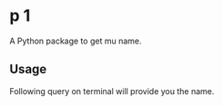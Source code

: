 # p 1

A Python package to get mu name.

## Usage

Following query on terminal will provide you the name.

